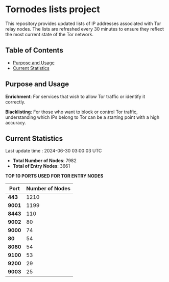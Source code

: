 # Tornodes lists project

This repository provides updated lists of IP addresses associated with Tor relay nodes. The lists are refreshed every 30 minutes to ensure they reflect the most current state of the Tor network.

## Table of Contents

- [Purpose and Usage](#purpose-and-usage)
- [Current Statistics](#current-statistics)


## Purpose and Usage

**Enrichment**: For services that wish to allow Tor traffic or identify it correctly.

**Blacklisting**: For those who want to block or control Tor traffic, understanding which IPs belong to Tor can be a starting point with a high accuracy.

## Current Statistics

Last update time : 2024-06-30 03:00:03 UTC

- **Total Number of Nodes**: 7982
- **Total of Entry Nodes**: 3661

**TOP 10 PORTS USED FOR TOR ENTRY NODES**

| **Port** | **Number of Nodes** |
|------|-----------------|
| **443**   | 1210  |
| **9001**   | 1199  |
| **8443**   | 110  |
| **9002**   | 80  |
| **9000**   | 74  |
| **80**   | 54  |
| **8080**   | 54  |
| **9100**   | 53  |
| **9200**   | 29  |
| **9003**   | 25  |

